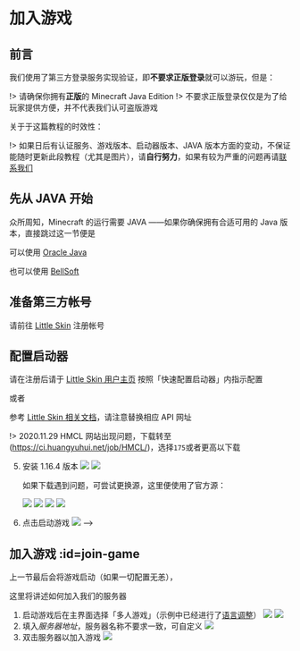 # 加入游戏

## 前言

我们使用了第三方登录服务实现验证，即**不要求正版登录**就可以游玩，但是：

!> 请确保你拥有**正版**的 Minecraft Java Edition
!> 不要求正版登录仅仅是为了给玩家提供方便，并不代表我们认可盗版游戏

关于于这篇教程的时效性：

!> 如果日后有认证服务、游戏版本、启动器版本、JAVA 版本方面的变动，不保证能随时更新此段教程（尤其是图片），请**自行努力**，如果有较为严重的问题再请[联系我们](contact)

## 先从 JAVA 开始

众所周知，Minecraft 的运行需要 JAVA ——如果你确保拥有合适可用的 Java 版本，直接跳过这一节便是

可以使用 [Oracle Java](https://www.java.com)

也可以使用 [BellSoft](https://bell-sw.com/pages/downloads/)

## 准备第三方帐号

请前往 [Little Skin](https://littlesk.in/) 注册帐号

## 配置启动器

请在注册后请于 [Little Skin 用户主页](https://littlesk.in/user) 按照「快速配置启动器」内指示配置

或者

参考 [Little Skin 相关文档](https://manual.littlesk.in/advanced/yggdrasil.html#在客户端使用)，请注意替换相应 API 网址

!> 2020.11.29 HMCL 网站出现问题，下载转至(https://ci.huangyuhui.net/job/HMCL/)，选择`175`或者更高以下载

<!-- 注意：正如前面所说，由于我们使用第三方登录服务，就需要启动器支持自定义 [Yggdrasil API](https://github.com/yushijinhun/authlib-injector/wiki/Yggdrasil-服务端技术规范) 服务器：


以下以

- HMCL 3.3.170 做启动器
- Minecraft 1.15.2 选为游戏版本
- [Little Skin](https://littlesk.in/) 为认证服务器

进行配置：

1. 打开 HMCL 的「新建账户」界面；如果这是首次打开 HMCL，这个界面将会在启动时弹出
   ![](_media/launcher-conf/2.png)
   ![](_media/launcher-conf/3.png)
   ![](_media/launcher-conf/4.png)
   这是首次打开 HMCL 的样子：
   ![](_media/launcher-conf/1.png)

2. 选择登录方式为「外置登录（authlib-injector）」：
   ![](_media/launcher-conf/5.png)

3. 点击「+」，在接下来的窗口中填入*认证服务器地址*
   ![](_media/launcher-conf/6.png)
   ![](_media/launcher-conf/7.png)
   ![](_media/launcher-conf/8.png)

4. 填入在 [Blessing Skin Demo](https://skin.prinzeugen.net/) 注册的用户名密码并确定
   ![](_media/launcher-conf/9.png)
-->

5. 安装 1.16.4 版本
   ![](_media/launcher-conf/10.png)
   ![](_media/launcher-conf/11.png)

   如果下载遇到问题，可尝试更换源，这里便使用了官方源：

   ![](_media/launcher-conf/12.png)
   ![](_media/launcher-conf/13.png)
   ![](_media/launcher-conf/14.png)
   ![](_media/launcher-conf/15.png)

6. 点击启动游戏
   ![](_media/launcher-conf/16.png) -->

## 加入游戏 :id=join-game

上一节最后会将游戏启动（如果一切配置无恙），

这里将讲述如何加入我们的服务器

1. 启动游戏后在主界面选择「多人游戏」（示例中已经进行了[语言调整](faq?id=调整游戏语言)）
   ![](_media/game-server-conf/1.png)
   ![](_media/game-server-conf/2.png)
2. 填入*服务器地址*，服务器名称不要求一致，可自定义
   ![](_media/game-server-conf/3.png)
3. 双击服务器以加入游戏
   ![](_media/game-server-conf/4.png)
